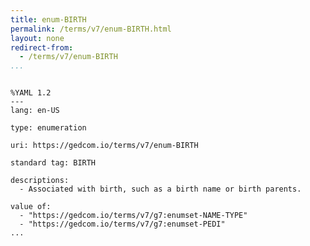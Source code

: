 ```yaml
---
title: enum-BIRTH
permalink: /terms/v7/enum-BIRTH.html
layout: none
redirect-from:
  - /terms/v7/enum-BIRTH
...
```


```

%YAML 1.2
---
lang: en-US

type: enumeration

uri: https://gedcom.io/terms/v7/enum-BIRTH

standard tag: BIRTH

descriptions:
  - Associated with birth, such as a birth name or birth parents.

value of:
  - "https://gedcom.io/terms/v7/g7:enumset-NAME-TYPE"
  - "https://gedcom.io/terms/v7/g7:enumset-PEDI"
...

```
